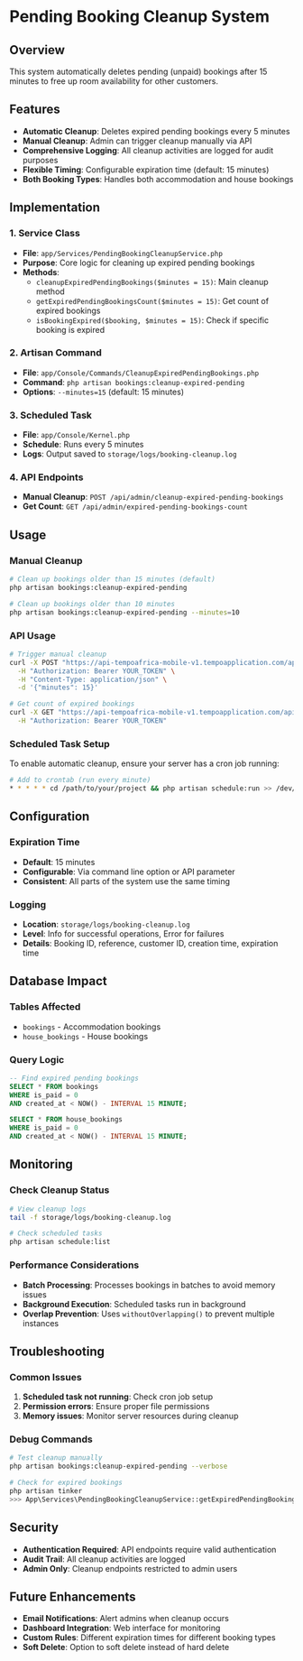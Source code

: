 # Pending Booking Cleanup System

## Overview

This system automatically deletes pending (unpaid) bookings after 15 minutes to free up room availability for other customers.

## Features

- **Automatic Cleanup**: Deletes expired pending bookings every 5 minutes
- **Manual Cleanup**: Admin can trigger cleanup manually via API
- **Comprehensive Logging**: All cleanup activities are logged for audit purposes
- **Flexible Timing**: Configurable expiration time (default: 15 minutes)
- **Both Booking Types**: Handles both accommodation and house bookings

## Implementation

### 1. Service Class
- **File**: `app/Services/PendingBookingCleanupService.php`
- **Purpose**: Core logic for cleaning up expired pending bookings
- **Methods**:
  - `cleanupExpiredPendingBookings($minutes = 15)`: Main cleanup method
  - `getExpiredPendingBookingsCount($minutes = 15)`: Get count of expired bookings
  - `isBookingExpired($booking, $minutes = 15)`: Check if specific booking is expired

### 2. Artisan Command
- **File**: `app/Console/Commands/CleanupExpiredPendingBookings.php`
- **Command**: `php artisan bookings:cleanup-expired-pending`
- **Options**: `--minutes=15` (default: 15 minutes)

### 3. Scheduled Task
- **File**: `app/Console/Kernel.php`
- **Schedule**: Runs every 5 minutes
- **Logs**: Output saved to `storage/logs/booking-cleanup.log`

### 4. API Endpoints
- **Manual Cleanup**: `POST /api/admin/cleanup-expired-pending-bookings`
- **Get Count**: `GET /api/admin/expired-pending-bookings-count`

## Usage

### Manual Cleanup
```bash
# Clean up bookings older than 15 minutes (default)
php artisan bookings:cleanup-expired-pending

# Clean up bookings older than 10 minutes
php artisan bookings:cleanup-expired-pending --minutes=10
```

### API Usage
```bash
# Trigger manual cleanup
curl -X POST "https://api-tempoafrica-mobile-v1.tempoapplication.com/api/admin/cleanup-expired-pending-bookings" \
  -H "Authorization: Bearer YOUR_TOKEN" \
  -H "Content-Type: application/json" \
  -d '{"minutes": 15}'

# Get count of expired bookings
curl -X GET "https://api-tempoafrica-mobile-v1.tempoapplication.com/api/admin/expired-pending-bookings-count" \
  -H "Authorization: Bearer YOUR_TOKEN"
```

### Scheduled Task Setup
To enable automatic cleanup, ensure your server has a cron job running:

```bash
# Add to crontab (run every minute)
* * * * * cd /path/to/your/project && php artisan schedule:run >> /dev/null 2>&1
```

## Configuration

### Expiration Time
- **Default**: 15 minutes
- **Configurable**: Via command line option or API parameter
- **Consistent**: All parts of the system use the same timing

### Logging
- **Location**: `storage/logs/booking-cleanup.log`
- **Level**: Info for successful operations, Error for failures
- **Details**: Booking ID, reference, customer ID, creation time, expiration time

## Database Impact

### Tables Affected
- `bookings` - Accommodation bookings
- `house_bookings` - House bookings

### Query Logic
```sql
-- Find expired pending bookings
SELECT * FROM bookings 
WHERE is_paid = 0 
AND created_at < NOW() - INTERVAL 15 MINUTE;

SELECT * FROM house_bookings 
WHERE is_paid = 0 
AND created_at < NOW() - INTERVAL 15 MINUTE;
```

## Monitoring

### Check Cleanup Status
```bash
# View cleanup logs
tail -f storage/logs/booking-cleanup.log

# Check scheduled tasks
php artisan schedule:list
```

### Performance Considerations
- **Batch Processing**: Processes bookings in batches to avoid memory issues
- **Background Execution**: Scheduled tasks run in background
- **Overlap Prevention**: Uses `withoutOverlapping()` to prevent multiple instances

## Troubleshooting

### Common Issues
1. **Scheduled task not running**: Check cron job setup
2. **Permission errors**: Ensure proper file permissions
3. **Memory issues**: Monitor server resources during cleanup

### Debug Commands
```bash
# Test cleanup manually
php artisan bookings:cleanup-expired-pending --verbose

# Check for expired bookings
php artisan tinker
>>> App\Services\PendingBookingCleanupService::getExpiredPendingBookingsCount()
```

## Security

- **Authentication Required**: API endpoints require valid authentication
- **Audit Trail**: All cleanup activities are logged
- **Admin Only**: Cleanup endpoints restricted to admin users

## Future Enhancements

- **Email Notifications**: Alert admins when cleanup occurs
- **Dashboard Integration**: Web interface for monitoring
- **Custom Rules**: Different expiration times for different booking types
- **Soft Delete**: Option to soft delete instead of hard delete
